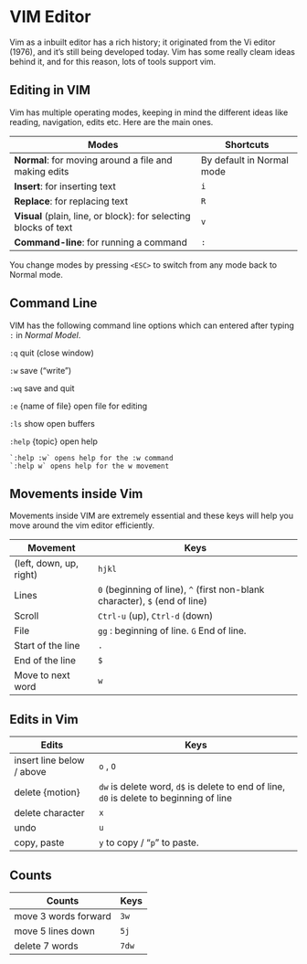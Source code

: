 # VIM Editor

Vim as a inbuilt editor has a rich history; it originated from the Vi editor (1976), and it’s still being developed today. Vim has some really cleam ideas behind it, and for this reason, lots of tools support vim.

## Editing in VIM
Vim has multiple operating modes, keeping in mind the different ideas like reading, navigation, edits etc. Here are the main ones. 


Modes | Shortcuts 
--- | ---
**Normal**: for moving around a file and making edits | By default in Normal mode
**Insert**: for inserting text | `i`
**Replace**: for replacing text | `R`
**Visual** (plain, line, or block): for selecting blocks of text | `v`
**Command-line**: for running a command | `:`

You change modes by pressing `<ESC>` to switch from any mode back to Normal mode. 

## Command Line 
VIM has the following command line options which can entered after typing `:` in *Normal Model*. 

`:q` quit (close window)

`:w` save (“write”)

`:wq` save and quit

`:e` {name of file} open file for editing

`:ls` show open buffers

`:help` {topic} open help

    `:help :w` opens help for the :w command
    `:help w` opens help for the w movement

## Movements inside Vim 
Movements inside VIM are extremely essential and these keys will help you move around the vim editor efficiently. 

Movement | Keys 
--- | ---
(left, down, up, right) | `hjkl`
Lines | `0` (beginning of line), `^` (first non-blank character), `$` (end of line)
Scroll | `Ctrl-u` (up), `Ctrl-d` (down)
File | `gg` : beginning of line. `G` End of line. 
Start of the line | `.`
End of the line | `$`
Move to next word | `w`

## Edits in Vim

Edits | Keys 
--- | ---
 insert line below / above | `o` , `O`
 delete {motion} | `dw` is delete word, `d$` is delete to end of line, `d0` is delete to beginning of line  
 delete character  | `x`
 undo | `u`
 copy, paste | `y` to copy / “`p`” to paste. 

## Counts

Counts | Keys 
--- | ---
move 3 words forward | `3w`
move 5 lines down | `5j`
delete 7 words | `7dw`
